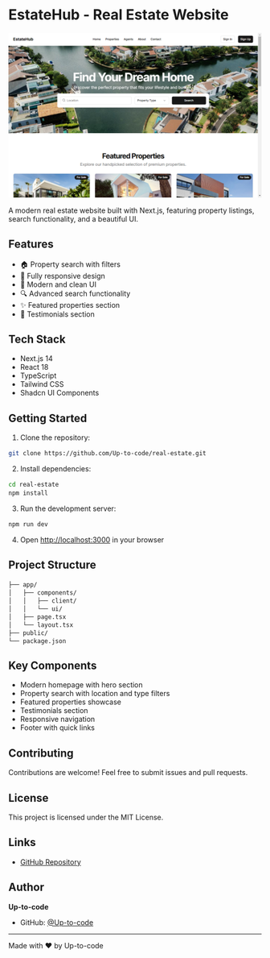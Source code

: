 # EstateHub - Real Estate Website

![EstateHub Homepage](./public/screenshot.png)

A modern real estate website built with Next.js, featuring property listings, search functionality, and a beautiful UI.

## Features

- 🏠 Property search with filters
- 📱 Fully responsive design
- 🎨 Modern and clean UI
- 🔍 Advanced search functionality
- ✨ Featured properties section
- 👥 Testimonials section

## Tech Stack

- Next.js 14
- React 18
- TypeScript
- Tailwind CSS
- Shadcn UI Components

## Getting Started

1. Clone the repository:
```bash
git clone https://github.com/Up-to-code/real-estate.git
```

2. Install dependencies:
```bash
cd real-estate
npm install
```

3. Run the development server:
```bash
npm run dev
```

4. Open [http://localhost:3000](http://localhost:3000) in your browser

## Project Structure

```
├── app/
│   ├── components/
│   │   ├── client/
│   │   └── ui/
│   ├── page.tsx
│   └── layout.tsx
├── public/
└── package.json
```

## Key Components

- Modern homepage with hero section
- Property search with location and type filters
- Featured properties showcase
- Testimonials section
- Responsive navigation
- Footer with quick links

## Contributing

Contributions are welcome! Feel free to submit issues and pull requests.

## License

This project is licensed under the MIT License.

## Links

- [GitHub Repository](https://github.com/Up-to-code/real-estate)

## Author

**Up-to-code**
- GitHub: [@Up-to-code](https://github.com/Up-to-code)

---

Made with ❤️ by Up-to-code
 
